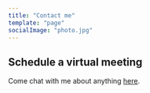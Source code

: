 ```yaml
---
title: "Contact me"
template: "page"
socialImage: "photo.jpg"
---
```

## Schedule a virtual meeting
Come chat with me about anything [here](https://book.morgen.so/elijahbodden25/chat).
